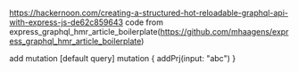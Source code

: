 https://hackernoon.com/creating-a-structured-hot-reloadable-graphql-api-with-express-js-de62c859643
code from express_graphql_hmr_article_boilerplate(https://github.com/mhaagens/express_graphql_hmr_article_boilerplate)

add mutation
[default query]
mutation {
  addPrj(input: "abc")
}